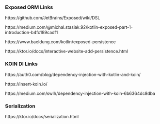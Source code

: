 <h3>Exposed ORM Links</h3>
<p>https://github.com/JetBrains/Exposed/wiki/DSL</p>
<p>https://medium.com/@michal.stasiak.92/kotlin-exposed-part-1-introduction-b4fc189cadf1</p>
<p>https://www.baeldung.com/kotlin/exposed-persistence</p>
<p>https://ktor.io/docs/interactive-website-add-persistence.html</p>

<h3>KOIN DI Links</h3>
<p>https://auth0.com/blog/dependency-injection-with-kotlin-and-koin/</p>
<p>https://insert-koin.io/</p>
<p>https://medium.com/swlh/dependency-injection-with-koin-6b6364dc8dba</p>

<h3>Serialization</h3>
<p>https://ktor.io/docs/serialization.html</p>

